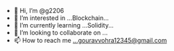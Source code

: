 - 👋 Hi, I’m @g2206
- 👀 I’m interested in ...Blockchain...
- 🌱 I’m currently learning ...Solidity...  
- 💞️ I’m looking to collaborate on ...
- 📫 How to reach me ...gouravvohra12345@gmail.com

<!---
g2206/g2206 is a ✨ special ✨ repository because its `README.md` (this file) appears on your GitHub profile.
You can click the Preview link to take a look at your changes.
--->
